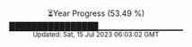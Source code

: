 <p align="center">
⏳Year Progress (53.49 %) <br>
████████████████▁▁▁▁▁▁▁▁▁▁▁▁▁▁ <br>
<sub>Updated: Sat, 15 Jul 2023 06:03:02 GMT</sub>
</p>

